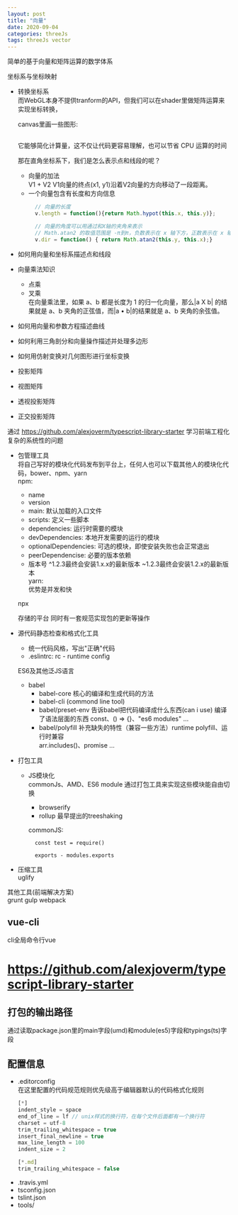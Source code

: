 ```yaml
---
layout: post  
title: "向量"  
date: 2020-09-04  
categories: threeJs  
tags: threeJs vector  
---  
```


简单的基于向量和矩阵运算的数学体系

坐标系与坐标映射  
- 转换坐标系  
  而WebGL本身不提供tranform的API，但我们可以在shader里做矩阵运算来实现坐标转换，

  canvas里画一些图形:  
  ``` javascript  
  ```  

  它能够简化计算量，这不仅让代码更容易理解，也可以节省 CPU 运算的时间

  那在直角坐标系下，我们是怎么表示点和线段的呢？
  - 向量的加法  
    V1 + V2 V1向量的终点(x1, y1)沿着V2向量的方向移动了一段距离。  
  - 一个向量包含有长度和方向信息  
    ``` javascript  
      // 向量的长度
      v.length = function(){return Math.hypot(this.x, this.y)};
    ```  
    ``` javascript  
      // 向量的角度可以用通过和X轴的夹角来表示  
      // Math.atan2 的取值范围是 -π到π，负数表示在 x 轴下方，正数表示在 x 轴上方
      v.dir = function() { return Math.atan2(this.y, this.x);}
    ```  

- 如何用向量和坐标系描述点和线段  
- 向量乘法知识  
  - 点乘  
  - 叉乘  
  在向量乘法里，如果 a、b 都是长度为 1 的归一化向量，那么|a X b| 的结果就是 a、b 夹角的正弦值，而|a • b|的结果就是 a、b 夹角的余弦值。
- 如何用向量和参数方程描述曲线  
- 如何利用三角剖分和向量操作描述并处理多边形  
- 如何用仿射变换对几何图形进行坐标变换  

- 投影矩阵  
- 视图矩阵  
- 透视投影矩阵  
- 正交投影矩阵  

通过 https://github.com/alexjoverm/typescript-library-starter 学习前端工程化  
复杂的系统性的问题  

- 包管理工具  
  将自己写好的模块化代码发布到平台上，任何人也可以下载其他人的模块化代码，bower、npm、yarn  
  npm:  
  - name  
  - version  
  - main: 默认加载的入口文件  
  - scripts: 定义一些脚本  
  - dependencies: 运行时需要的模块  
  - devDependencies: 本地开发需要的运行的模块  
  - optionalDependencies: 可选的模块，即使安装失败也会正常退出  
  - peerDependencise: 必要的版本依赖  
  - 版本号 ^1.2.3最终会安装1.x.x的最新版本 ~1.2.3最终会安装1.2.x的最新版本  
  yarn:  
  优势是并发和快  

  npx  

  存储的平台 同时有一套规范实现包的更新等操作  

- 源代码静态检查和格式化工具  
  - 统一代码风格，写出"正确"代码  
  - .eslintrc: rc - runtime config  

  ES6及其他泛JS语言  
  - babel  
    - babel-core 核心的编译和生成代码的方法  
    - babel-cli (commond line tool)  
    - babel/preset-env 告诉babel把代码编译成什么东西(can i use)
      编译了语法层面的东西 const、() => {}、"es6 modules" ...  
    - babel/polyfill 补充缺失的特性（兼容一些方法）runtime polyfill、运行时兼容  
      arr.includes()、promise ...

- 打包工具  
  - JS模块化  
    commonJs、AMD、ES6 module 通过打包工具来实现这些模块能自由切换  
    - browserify  
    - rollup 最早提出的treeshaking  

    commonJS:  
    ``` javascrip  
      const test = require()

      exports - modules.exports
    ```  

- 压缩工具  
  uglify  

其他工具(前端解决方案)  
  grunt gulp webpack  


## vue-cli  
cli全局命令行vue  

# https://github.com/alexjoverm/typescript-library-starter  
## 打包的输出路径  
通过读取package.json里的main字段(umd)和module(es5)字段和typings(ts)字段  


## 配置信息  
- .editorconfig  
  在这里配置的代码规范规则优先级高于编辑器默认的代码格式化规则  
  ``` javascript  
  [*]
  indent_style = space
  end_of_line = lf // unix样式的换行符，在每个文件后面都有一个换行符
  charset = utf-8
  trim_trailing_whitespace = true
  insert_final_newline = true
  max_line_length = 100
  indent_size = 2

  [*.md]
  trim_trailing_whitespace = false
  ```  
- .travis.yml  
- tsconfig.json  
- tslint.json  
- tools/
